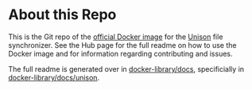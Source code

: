 # About this Repo

This is the Git repo of the [official Docker image](https://registry.hub.docker.com/_/unison/) for the
[Unison](https://github.com/bcpierce00/unison) file synchronizer. See the Hub page for the full readme
on how to use the Docker image and for information regarding contributing and issues.

The full readme is generated over in [docker-library/docs](https://github.com/docker-library/docs),
specificially in [docker-library/docs/unison](https://github.com/docker-library/docs/tree/master/unison).

